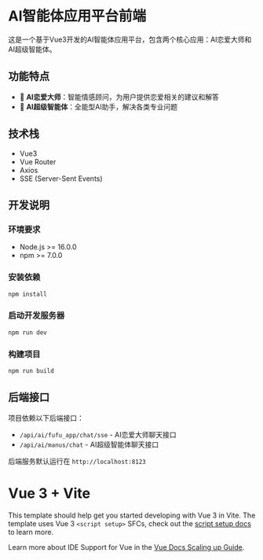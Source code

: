 # AI智能体应用平台前端

这是一个基于Vue3开发的AI智能体应用平台，包含两个核心应用：AI恋爱大师和AI超级智能体。

## 功能特点

- 💬 **AI恋爱大师**：智能情感顾问，为用户提供恋爱相关的建议和解答
- 🤖 **AI超级智能体**：全能型AI助手，解决各类专业问题

## 技术栈

- Vue3
- Vue Router
- Axios
- SSE (Server-Sent Events)

## 开发说明

### 环境要求

- Node.js >= 16.0.0
- npm >= 7.0.0

### 安装依赖

```bash
npm install
```

### 启动开发服务器

```bash
npm run dev
```

### 构建项目

```bash
npm run build
```

## 后端接口

项目依赖以下后端接口：

- `/api/ai/fufu_app/chat/sse` - AI恋爱大师聊天接口
- `/api/ai/manus/chat` - AI超级智能体聊天接口

后端服务默认运行在 `http://localhost:8123`

# Vue 3 + Vite

This template should help get you started developing with Vue 3 in Vite. The template uses Vue 3 `<script setup>` SFCs, check out the [script setup docs](https://v3.vuejs.org/api/sfc-script-setup.html#sfc-script-setup) to learn more.

Learn more about IDE Support for Vue in the [Vue Docs Scaling up Guide](https://vuejs.org/guide/scaling-up/tooling.html#ide-support).
